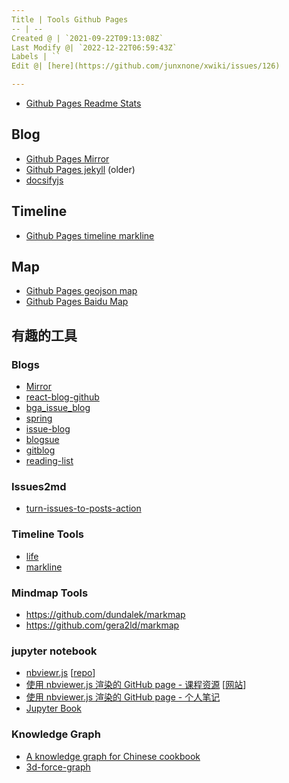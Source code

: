 ```yaml
---
Title | Tools Github Pages
-- | --
Created @ | `2021-09-22T09:13:08Z`
Last Modify @| `2022-12-22T06:59:43Z`
Labels | ``
Edit @| [here](https://github.com/junxnone/xwiki/issues/126)

---
```

- [Github Pages Readme Stats](./Github_Pages_Readme_Stats)

## Blog
- [Github Pages Mirror](./Github_Pages_Mirror)
- [Github Pages jekyll](./Github_Pages_jekyll) (older)
- [docsifyjs](/Github_Pages_docsify)

## Timeline
- [Github Pages timeline markline](./Github_Pages_timeline_markline)


## Map
- [Github Pages geojson map](./Github_Pages_geojson_map)
- [Github Pages Baidu Map](./Github_Pages_Baidu_Map)



## 有趣的工具

### Blogs

- [Mirror](https://github.com/LoeiFy/Mirror/tree/master)
- [react-blog-github](https://github.com/saadpasta/react-blog-github)
- [bga_issue_blog](https://github.com/bingoogolapple/bga_issue_blog)
- [spring](https://github.com/zhaoda/spring)
- [issue-blog](https://github.com/ttop5/issue-blog)
- [blogsue](https://github.com/CoderMing/blogsue)
- [gitblog](https://github.com/imuncle/gitblog)
- [reading-list](https://github.com/jwenjian/reading-list)

### Issues2md
- [turn-issues-to-posts-action](https://github.com/wayou/turn-issues-to-posts-action)

### Timeline Tools
- [life](https://github.com/cheeaun/life)
- [markline](https://github.com/hotoo/markline)

### Mindmap Tools
- https://github.com/dundalek/markmap
- https://github.com/gera2ld/markmap 

### jupyter notebook

- [nbviewr.js](https://kokes.github.io/nbviewer.js/viewer.html) [[repo](https://github.com/kokes/nbviewer.js/)]
- [使用 nbviewer.js 渲染的 GitHub page - 课程资源](https://github.com/UIUC-iSchool-DataViz/is445_AOUAOG_fall2021) [[网站](https://uiuc-ischool-dataviz.github.io/is445_AOUAOG_fall2021/)]
- [使用 nbviewer.js 渲染的 GitHub page - 个人笔记](https://github.com/nagexiucai/MLA/)
- [Jupyter Book](https://jupyterbook.org/intro.html)


### Knowledge Graph
- [A knowledge graph for Chinese cookbook](https://github.com/ngl567/CookBook-KG)
- [3d-force-graph](https://github.com/vasturiano/3d-force-graph)
